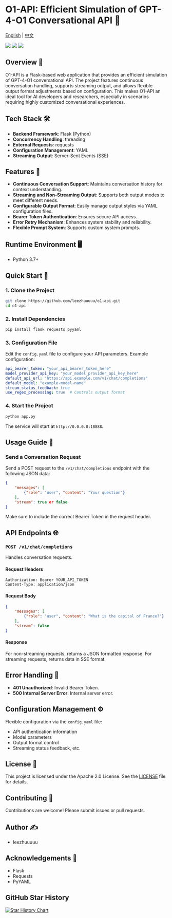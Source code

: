 # O1-API: Efficient Simulation of GPT-4-O1 Conversational API 🚀

[English](README_EN.md) | [中文](README.md)

[![](https://img.shields.io/github/license/leezhuuuuu/o1-api.svg)](LICENSE)
![](https://img.shields.io/github/stars/leezhuuuuu/o1-api.svg)
![](https://img.shields.io/github/forks/leezhuuuuu/o1-api.svg)

## Overview 🌟

O1-API is a Flask-based web application that provides an efficient simulation of GPT-4-O1 conversational API. The project features continuous conversation handling, supports streaming output, and allows flexible output format adjustments based on configuration. This makes O1-API an ideal tool for AI developers and researchers, especially in scenarios requiring highly customized conversational experiences.

## Tech Stack 🛠️

- **Backend Framework**: Flask (Python)
- **Concurrency Handling**: threading
- **External Requests**: requests
- **Configuration Management**: YAML
- **Streaming Output**: Server-Sent Events (SSE)

## Features 🌈

- **Continuous Conversation Support**: Maintains conversation history for context understanding.
- **Streaming and Non-Streaming Output**: Supports both output modes to meet different needs.
- **Configurable Output Format**: Easily manage output styles via YAML configuration files.
- **Bearer Token Authentication**: Ensures secure API access.
- **Error Retry Mechanism**: Enhances system stability and reliability.
- **Flexible Prompt System**: Supports custom system prompts.

## Runtime Environment 🖥️

- Python 3.7+

## Quick Start 🚀

### 1. Clone the Project

```bash
git clone https://github.com/leezhuuuuu/o1-api.git
cd o1-api
```

### 2. Install Dependencies

```bash
pip install flask requests pyyaml
```

### 3. Configuration File

Edit the `config.yaml` file to configure your API parameters. Example configuration:

```yaml
api_bearer_token: "your_api_bearer_token_here"
model_provider_api_key: "your_model_provider_api_key_here"
default_api_url: "https://api.example.com/v1/chat/completions"
default_model: "example-model-name"
stream_status_feedback: true
use_regex_processing: true  # Controls output format
```

### 4. Start the Project

```bash
python app.py
```

The service will start at `http://0.0.0.0:18888`.

## Usage Guide 📖

### Send a Conversation Request

Send a POST request to the `/v1/chat/completions` endpoint with the following JSON data:

```json
{
    "messages": [
        {"role": "user", "content": "Your question"}
    ],
    "stream": true or false
}
```

Make sure to include the correct Bearer Token in the request header.

## API Endpoints 🌐

### `POST /v1/chat/completions`

Handles conversation requests.

#### Request Headers

```
Authorization: Bearer YOUR_API_TOKEN
Content-Type: application/json
```

#### Request Body

```json
{
    "messages": [
        {"role": "user", "content": "What is the capital of France?"}
    ],
    "stream": false
}
```

#### Response

For non-streaming requests, returns a JSON formatted response.
For streaming requests, returns data in SSE format.

## Error Handling 🚨

- **401 Unauthorized**: Invalid Bearer Token.
- **500 Internal Server Error**: Internal server error.

## Configuration Management ⚙️

Flexible configuration via the `config.yaml` file:
- API authentication information
- Model parameters
- Output format control
- Streaming status feedback, etc.

## License 📄

This project is licensed under the Apache 2.0 License. See the [LICENSE](https://github.com/leezhuuuuu/o1-api/blob/main/LICENSE) file for details.

## Contributing 🤝

Contributions are welcome! Please submit issues or pull requests.

## Author ✍️

- leezhuuuuu

## Acknowledgements 🙏

- Flask
- Requests
- PyYAML

## GitHub Star History

[![Star History Chart](https://api.star-history.com/svg?repos=leezhuuuuu/o1-api&type=Date)](https://star-history.com/#leezhuuuuu/o1-api&Date)